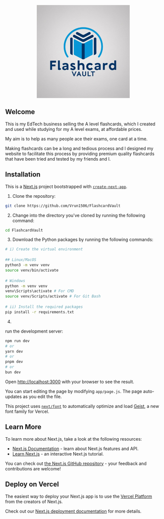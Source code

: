 <div align="center">
  <img src="https://raw.githubusercontent.com/Vrun1506/FlashcardVault/main/public/images/FlashcardVaultLogo.jpeg" alt="Centered Image" width="300" />
</div>


## Welcome
This is my EdTech business selling the A level flashcards, which I created and used while studying for my A level exams, at affordable prices. 

My aim is to help as many people ace their exams, one card at a time. 

Making flashcards can be a long and tedious process and I designed my website to facilitate this process by providing premium quality flashcards that have been tried and tested by my friends and I.



## Installation

This is a [Next.js](https://nextjs.org) project bootstrapped with [`create-next-app`](https://github.com/vercel/next.js/tree/canary/packages/create-next-app).




1) Clone the repository:

```bash
git clone https://github.com/Vrun1506/FlashcardVault
```

2) Change into the directory you've cloned by running the following command:
```bash
cd FlashcardVault
```

3) Download the Python packages by running the following commands:

```bash
# i) Create the virtual environment

## Linux/MacOS
python3 -m venv venv
source venv/bin/activate

# Windows
python -m venv venv
venv\Scripts\activate # For CMD
source venv/Scripts/activate # For Git Bash

# ii) Install the required packages
pip install -r requirements.txt
```

4) 


run the development server:

```bash
npm run dev
# or
yarn dev
# or
pnpm dev
# or
bun dev
```

Open [http://localhost:3000](http://localhost:3000) with your browser to see the result.

You can start editing the page by modifying `app/page.js`. The page auto-updates as you edit the file.

This project uses [`next/font`](https://nextjs.org/docs/app/building-your-application/optimizing/fonts) to automatically optimize and load [Geist](https://vercel.com/font), a new font family for Vercel.

## Learn More

To learn more about Next.js, take a look at the following resources:

- [Next.js Documentation](https://nextjs.org/docs) - learn about Next.js features and API.
- [Learn Next.js](https://nextjs.org/learn) - an interactive Next.js tutorial.

You can check out [the Next.js GitHub repository](https://github.com/vercel/next.js) - your feedback and contributions are welcome!

## Deploy on Vercel

The easiest way to deploy your Next.js app is to use the [Vercel Platform](https://vercel.com/new?utm_medium=default-template&filter=next.js&utm_source=create-next-app&utm_campaign=create-next-app-readme) from the creators of Next.js.

Check out our [Next.js deployment documentation](https://nextjs.org/docs/app/building-your-application/deploying) for more details.
